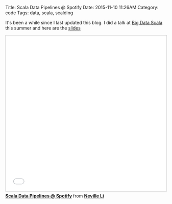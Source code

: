 Title: Scala Data Pipelines @ Spotify
Date: 2015-11-10 11:26AM
Category: code
Tags: data, scala, scalding

It's been a while since I last updated this blog. I did a talk at [Big Data Scala](http://bigdatascala.bythebay.io/) this summer and here are the [slides](http://www.slideshare.net/sinisalyh/scala-data-pipelines-spotify)

<iframe src="//www.slideshare.net/slideshow/embed_code/key/10GyruQgE9UUpv" width="800" height="490" frameborder="0" marginwidth="0" marginheight="0" scrolling="no" style="border:1px solid #CCC; border-width:1px; margin-bottom:5px; max-width: 100%;" allowfullscreen> </iframe> <div style="margin-bottom:5px"> <strong> <a href="//www.slideshare.net/sinisalyh/scala-data-pipelines-spotify" title="Scala Data Pipelines @ Spotify" target="_blank">Scala Data Pipelines @ Spotify</a> </strong> from <strong><a href="//www.slideshare.net/sinisalyh" target="_blank">Neville Li</a></strong> </div>
